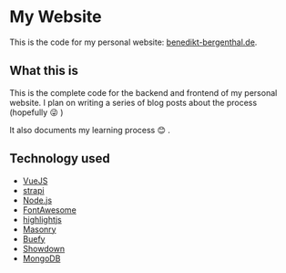 # My Website
This is the code for my personal website: [benedikt-bergenthal.de](https://benedikt-bergenthal.de).
## What this is
This is the complete code for the backend and frontend of my personal website.
I plan on writing a series of blog posts about the process (hopefully :stuck_out_tongue_winking_eye: )

It also documents my learning process :blush: .

## Technology used

* [VueJS](https://vuejs.org/)
* [strapi](https://strapi.io/)
* [Node.js](https://nodejs.org/)
* [FontAwesome](https://fontawesome.com/)
* [highlightjs](https://highlightjs.org/)
* [Masonry](https://masonry.desandro.com/)
* [Buefy](https://buefy.org/)
* [Showdown](http://showdownjs.com/)
* [MongoDB](https://www.mongodb.com/)